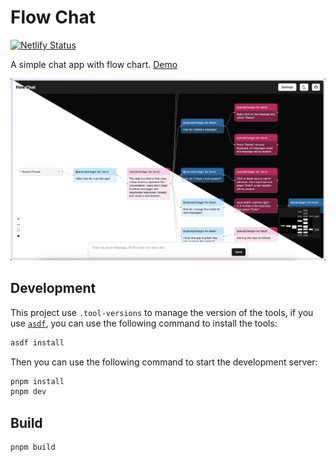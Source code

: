 # Flow Chat

[![Netlify Status](https://api.netlify.com/api/v1/badges/641805a6-407e-4af2-a66f-06385f146717/deploy-status)](https://app.netlify.com/sites/flow-chat/deploys)

A simple chat app with flow chart. [Demo](https://flow-chat.lemonneko.moe/)

![demo](./flow-chat-demo.png)

## Development

This project use `.tool-versions` to manage the version of the tools, if you use [`asdf`](https://asdf-vm.com/), you can use the following command to install the tools:

```bash
asdf install
```

Then you can use the following command to start the development server:

```bash
pnpm install
pnpm dev
```

## Build

```bash
pnpm build
```
